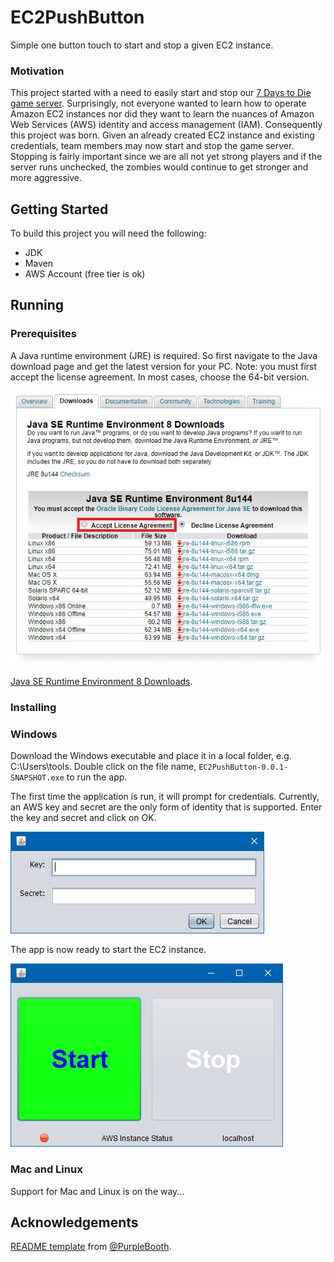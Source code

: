 # EC2PushButton

Simple one button touch to start and stop a given EC2 instance.

### Motivation

This project started with a need to easily start and stop our [7 Days to Die game server](http://store.steampowered.com/app/251570/7_Days_to_Die/). Surprisingly, not everyone wanted to learn how to operate Amazon EC2 instances nor did they want to learn the nuances of Amazon Web Services (AWS) identity and access management (IAM). Consequently this project was born. Given an already created EC2 instance and existing credentials, team members may now start and stop the game server. Stopping is fairly important since we are all not yet strong players and if the server runs unchecked, the zombies would continue to get stronger and more aggressive.

## Getting Started

To build this project you will need the following:

* JDK
* Maven
* AWS Account (free tier is ok)

## Running

### Prerequisites

A Java runtime environment (JRE) is required. So first navigate to the Java download page and get the latest version for your PC. Note: you must first accept the license agreement. In most cases, choose the 64-bit version.

![JRE Download](images/jre.png)

[Java SE Runtime Environment 8 Downloads](http://www.oracle.com/technetwork/java/javase/downloads/jre8-downloads-2133155.html).

### Installing

### Windows

Download the Windows executable and place it in a local folder, e.g. C:\Users\tools. Double click on the file name, `EC2PushButton-0.0.1-SNAPSHOT.exe` to run the app.

The first time the application is run, it will prompt for credentials. Currently, an AWS key and secret are the only form of identity that is supported. Enter the key and secret and click on OK.

![Login](images/login.png)

The app is now ready to start the EC2 instance.

![App Start](images/app-start.png)

### Mac and Linux

Support for Mac and Linux is on the way...

## Acknowledgements

[README template](https://gist.github.com/PurpleBooth/109311bb0361f32d87a2) from [@PurpleBooth](https://gist.github.com/PurpleBooth).

